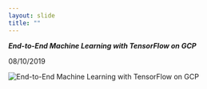 ```yaml
---
layout: slide
title: ""
---
```

***End-to-End Machine Learning with TensorFlow on GCP***

08/10/2019

![End-to-End Machine Learning with TensorFlow on GCP](https://alghish.netlify.app/img/cert/End-to-End-Machine-Learnin-gwith-TensorFlow.png)


